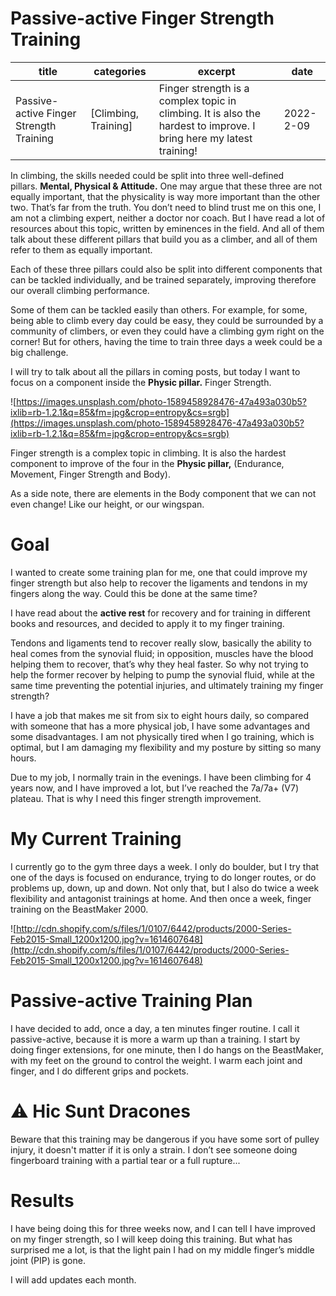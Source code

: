 # Passive-active Finger Strength Training

| title | categories | excerpt | date |
| --- | --- | --- | --- |
| Passive-active Finger Strength Training | [Climbing, Training] | Finger strength is a complex topic in climbing. It is also the hardest to improve. I bring here my latest training! | 2022-2-09 |

In climbing, the skills needed could be split into three well-defined pillars. **Mental, Physical & Attitude.** One may argue that these three are not equally important, that the physicality is way more important than the other two. That’s far from the truth. You don’t need to blind trust me on this one, I am not a climbing expert, neither a doctor nor coach. But I have read a lot of resources about this topic, written by eminences in the field. And all of them talk about these different pillars that build you as a climber, and all of them refer to them as equally important.

Each of these three pillars could also be split into different components that can be tackled individually, and be trained separately, improving therefore our overall climbing performance. 

Some of them can be tackled easily than others. For example, for some, being able to climb every day could be easy, they could be surrounded by a community of climbers, or even they could have a climbing gym right on the corner! But for others, having the time to train three days a week could be a big challenge.

I will try to talk about all the pillars in coming posts, but today I want to focus on a component inside the **Physic pillar.** Finger Strength.

![https://images.unsplash.com/photo-1589458928476-47a493a030b5?ixlib=rb-1.2.1&q=85&fm=jpg&crop=entropy&cs=srgb](https://images.unsplash.com/photo-1589458928476-47a493a030b5?ixlib=rb-1.2.1&q=85&fm=jpg&crop=entropy&cs=srgb)

Finger strength is a complex topic in climbing. It is also the hardest component to improve of the four in the **Physic pillar,** (Endurance, Movement, Finger Strength and Body). 

As a side note, there are elements in the Body component that we can not even change! Like our height, or our wingspan.

# **Goal**

I wanted to create some training plan for me, one that could improve my finger strength but also help to recover the ligaments and tendons in my fingers along the way. Could this be done at the same time?

I have read about the **active rest** for recovery and for training in different books and resources, and decided to apply it to my finger training. 

Tendons and ligaments tend to recover really slow, basically the ability to heal comes from the synovial fluid; in opposition, muscles have the blood helping them to recover, that’s why they heal faster. So why not trying to help the former recover by helping to pump the synovial fluid, while at the same time preventing the potential injuries, and ultimately training my finger strength?

I have a job that makes me sit from six to eight hours daily, so compared with someone that has a more physical job, I have some advantages and some disadvantages. I am not physically tired when I go training, which is optimal, but I am damaging my flexibility and my posture by sitting so many hours. 

Due to my job, I normally train in the evenings. I have been climbing for 4 years now, and I have improved a lot, but I’ve reached the 7a/7a+ (V7) plateau. That is why I need this finger strength improvement.

# **My Current Training**

I currently go to the gym three days a week. I only do boulder, but I try that one of the days is focused on endurance, trying to do longer routes, or do problems up, down, up and down. Not only that, but I also do twice a week flexibility and antagonist trainings at home. And then once a week, finger training on the BeastMaker 2000.

![http://cdn.shopify.com/s/files/1/0107/6442/products/2000-Series-Feb2015-Small_1200x1200.jpg?v=1614607648](http://cdn.shopify.com/s/files/1/0107/6442/products/2000-Series-Feb2015-Small_1200x1200.jpg?v=1614607648)

# **Passive-active Training Plan**

I have decided to add, once a day, a ten minutes finger routine. I call it passive-active, because it is more a warm up than a training. I start by doing finger extensions, for one minute, then I do hangs on the BeastMaker, with my feet on the ground to control the weight. I warm each joint and finger, and I do different grips and pockets.

# **⚠️** Hic Sunt Dracones

Beware that this training may be dangerous if you have some sort of pulley injury, it doesn't matter if it is only a strain. I don’t see someone doing fingerboard training with a partial tear or a full rupture...

# **Results**

I have being doing this for three weeks now, and I can tell I have improved on my finger strength, so I will keep doing this training. But what has surprised me a lot, is that the light pain I had on my middle finger’s middle joint (PIP) is gone.

I will add updates each month.